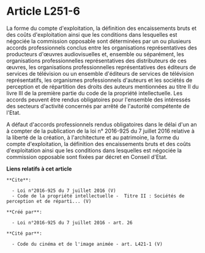 # Article L251-6

La forme du compte d'exploitation, la définition des encaissements bruts et des coûts d'exploitation ainsi que les conditions
dans lesquelles est négociée la commission opposable sont déterminées par un ou plusieurs accords professionnels conclus
entre les organisations représentatives des producteurs d'œuvres audiovisuelles et, ensemble ou séparément, les organisations
professionnelles représentatives des distributeurs de ces œuvres, les organisations professionnelles représentatives des
éditeurs de services de télévision ou un ensemble d'éditeurs de services de télévision représentatifs, les organismes
professionnels d'auteurs et les sociétés de perception et de répartition des droits des auteurs mentionnées au titre II du
livre III de la première partie du code de la propriété intellectuelle. Les accords peuvent être rendus obligatoires pour
l'ensemble des intéressés des secteurs d'activité concernés par arrêté de l'autorité compétente de l'Etat. 

A défaut d'accords professionnels rendus obligatoires dans le délai d'un an à compter de la publication de la loi n° 2016-925
du 7 juillet 2016 relative à la liberté de la création, à l'architecture et au patrimoine, la forme du compte d'exploitation,
la définition des encaissements bruts et des coûts d'exploitation ainsi que les conditions dans lesquelles est négociée la
commission opposable sont fixées par décret en Conseil d'Etat.

**Liens relatifs à cet article**

	**Cite**:

	  - Loi n°2016-925 du 7 juillet 2016 (V)
	  - Code de la propriété intellectuelle -  Titre II : Sociétés de perception et de réparti... (V)

	**Créé par**:

	  - Loi n°2016-925 du 7 juillet 2016 - art. 26

	**Cité par**:

	  - Code du cinéma et de l'image animée - art. L421-1 (V)
